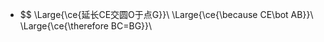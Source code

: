 - $$
  \Large{\ce{延长CE交圆O于点G}}\\
  \Large{\ce{\because CE\bot AB}}\\
  \Large{\ce{\therefore BC=BG}}\\